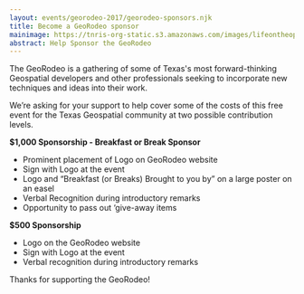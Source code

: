 ```yaml
---
layout: events/georodeo-2017/georodeo-sponsors.njk
title: Become a GeoRodeo sponsor
mainimage: https://tnris-org-static.s3.amazonaws.com/images/lifeontheopencode_1.jpg
abstract: Help Sponsor the GeoRodeo
---
```


The GeoRodeo is a gathering of some of Texas's most forward-thinking Geospatial developers and other professionals seeking to incorporate new techniques and ideas into their work.

We’re asking for your support to help cover some of the costs of this free event for the Texas Geospatial community at two possible contribution levels.

**$1,000 Sponsorship - Breakfast or Break Sponsor**

- Prominent placement of Logo on GeoRodeo website 
- Sign with Logo at the event
- Logo and “Breakfast (or Breaks) Brought to you by” on a large poster on an easel
- Verbal Recognition during introductory remarks
- Opportunity to pass out ‘give-away items

**$500 Sponsorship**
- Logo on the GeoRodeo website
- Sign with Logo at the event
- Verbal recognition during introductory remarks

Thanks for supporting the GeoRodeo!



